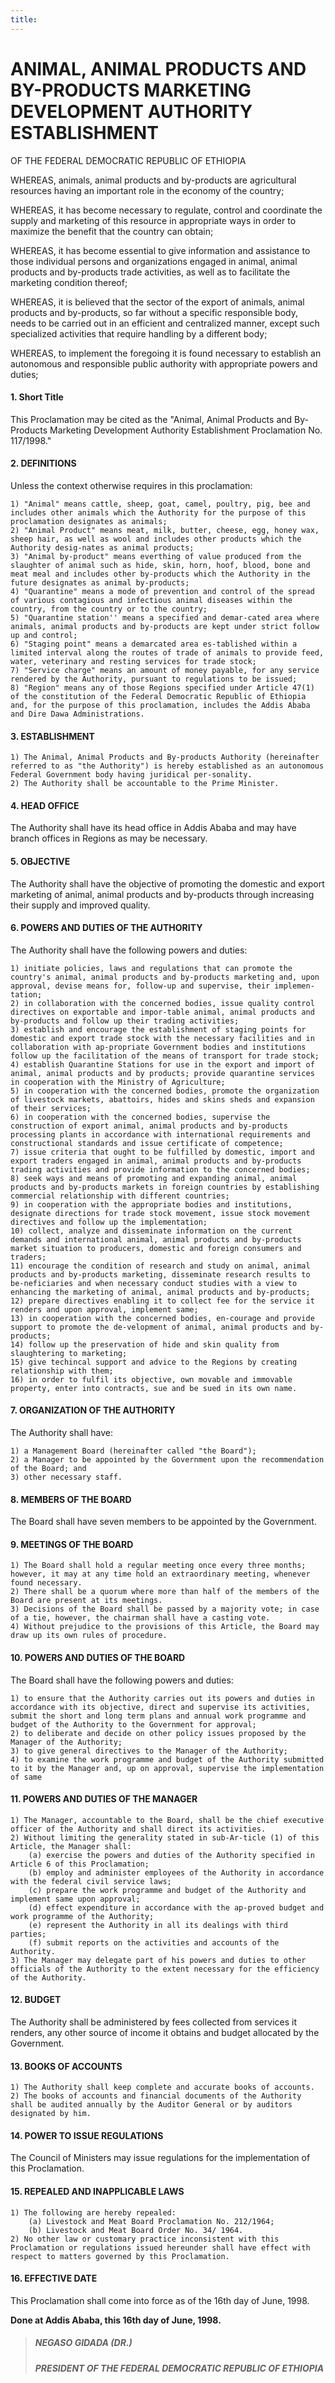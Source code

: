 ```yaml
---
title: 
---
```


# ANIMAL, ANIMAL PRODUCTS AND BY-PRODUCTS MARKETING DEVELOPMENT AUTHORITY ESTABLISHMENT

OF THE FEDERAL DEMOCRATIC REPUBLIC OF ETHIOPIA

WHEREAS, animals, animal products and by-products are agricultural resources having an important role in the economy of the country;

WHEREAS, it has become necessary to regulate, control and coordinate the supply and marketing of this resource in appropriate ways in order to maximize the benefit that the country can obtain;

WHEREAS, it has become essential to give information and assistance to those individual persons and organizations engaged in animal, animal products and by-products trade activities, as well as to facilitate the marketing condition thereof;

WHEREAS, it is believed that the sector of the export of animals, animal products and by-products, so far without a specific responsible body, needs to be carried out in an efficient and centralized manner, except such specialized activities that require handling by a different body;

WHEREAS, to implement the foregoing it is found necessary to establish an autonomous and responsible public authority with appropriate powers and duties;

#### 1. Short Title

This Proclamation may be cited as the "Animal, Animal
Products and By-Products Marketing Development
Authority Establishment Proclamation No. 117/1998."

#### 2. DEFINITIONS

Unless the context otherwise requires in this proclamation:

    1) "Animal" means cattle, sheep, goat, camel, poultry, pig, bee and includes other animals which the Authority for the purpose of this proclamation designates as animals;
    2) "Animal Product" means meat, milk, butter, cheese, egg, honey wax, sheep hair, as well as wool and includes other products which the Authority desig-nates as animal products;
    3) "Animal by-product" means everthing of value produced from the slaughter of animal such as hide, skin, horn, hoof, blood, bone and meat meal and includes other by-products which the Authority in the future designates as animal by-products;
    4) "Quarantine" means a mode of prevention and control of the spread of various contagious and infectious animal diseases within the country, from the country or to the country;
    5) "Quarantine station'' means a specified and demar-cated area where animals, animal products and by-products are kept under strict follow up and control;
    6) "Staging point" means a demarcated area es-tablished within a limited interval along the routes of trade of animals to provide feed, water, veterinary and resting services for trade stock;
    7) "Service charge" means an amount of money payable, for any service rendered by the Authority, pursuant to regulations to be issued;
    8) "Region" means any of those Regions specified under Article 47(1) of the constitution of the Federal Democratic Republic of Ethiopia and, for the purpose of this proclamation, includes the Addis Ababa and Dire Dawa Administrations.

#### 3. ESTABLISHMENT

    1) The Animal, Animal Products and By-products Authority (hereinafter referred to as "the Authority") is hereby established as an autonomous Federal Government body having juridical per-sonality.
    2) The Authority shall be accountable to the Prime Minister.

#### 4. HEAD OFFICE

The Authority shall have its head office in Addis Ababa and may have branch offices in Regions as may be necessary.

#### 5. OBJECTIVE

The Authority shall have the objective of promoting the domestic and export marketing of animal, animal products and by-products through increasing their supply and improved quality.

#### 6. POWERS AND DUTIES OF THE AUTHORITY

The Authority shall have the following powers and duties:

    1) initiate policies, laws and regulations that can promote the country's animal, animal products and by-products marketing and, upon approval, devise means for, follow-up and supervise, their implemen-tation;
    2) in collaboration with the concerned bodies, issue quality control directives on exportable and impor-table animal, animal products and by-products and follow up their trading activities;
    3) establish and encourage the establishment of staging points for domestic and export trade stock with the necessary facilities and in collaboration with ap-propriate Government bodies and institutions follow up the facilitation of the means of transport for trade stock;
    4) establish Quarantine Stations for use in the export and import of animal, animal products and by products; provide quarantine services in cooperation with the Ministry of Agriculture;
    5) in cooperation with the concerned bodies, promote the organization of livestock markets, abattoirs, hides and skins sheds and expansion of their services;
    6) in cooperation with the concerned bodies, supervise the construction of export animal, animal products and by-products processing plants in accordance with international requirements and constructional standards and issue certificate of competence;
    7) issue criteria that ought to be fulfilled by domestic, import and export traders engaged in animal, animal products and by-products trading activities and provide information to the concerned bodies;
    8) seek ways and means of promoting and expanding animal, animal products and by-products markets in foreign countries by establishing commercial relationship with different countries;
    9) in cooperation with the appropriate bodies and institutions, designate directions for trade stock movement, issue stock movement directives and follow up the implementation;
    10) collect, analyze and disseminate information on the current demands and international animal, animal products and by-products market situation to producers, domestic and foreign consumers and traders;
    11) encourage the condition of research and study on animal, animal products and by-products marketing, disseminate research results to be-neficiaries and when necessary conduct studies with a view to enhancing the marketing of animal, animal products and by-products;
    12) prepare directives enabling it to collect fee for the service it renders and upon approval, implement same;
    13) in cooperation with the concerned bodies, en-courage and provide support to promote the de-velopment of animal, animal products and by-products;
    14) follow up the preservation of hide and skin quality from slaughtering to marketing;
    15) give techincal support and advice to the Regions by creating relationship with them;
    16) in order to fulfil its objective, own movable and immovable property, enter into contracts, sue and be sued in its own name.

#### 7. ORGANIZATION OF THE AUTHORITY

The Authority shall have:

    1) a Management Board (hereinafter called "the Board");
    2) a Manager to be appointed by the Government upon the recommendation of the Board; and
    3) other necessary staff.

#### 8. MEMBERS OF THE BOARD

The Board shall have seven members to be appointed by the Government.

#### 9. MEETINGS OF THE BOARD

    1) The Board shall hold a regular meeting once every three months; however, it may at any time hold an extraordinary meeting, whenever found necessary.
    2) There shall be a quorum where more than half of the members of the Board are present at its meetings.
    3) Decisions of the Board shall be passed by a majority vote; in case of a tie, however, the chairman shall have a casting vote.
    4) Without prejudice to the provisions of this Article, the Board may draw up its own rules of procedure.

#### 10. POWERS AND DUTIES OF THE BOARD

The Board shall have the following powers and duties:

    1) to ensure that the Authority carries out its powers and duties in accordance with its objective, direct and supervise its activities, submit the short and long term plans and annual work programme and budget of the Authority to the Government for approval;
    2) to deliberate and decide on other policy issues proposed by the Manager of the Authority;
    3) to give general directives to the Manager of the Authority;
    4) to examine the work programme and budget of the Authority submitted to it by the Manager and, up on approval, supervise the implementation of same

#### 11. POWERS AND DUTIES OF THE MANAGER

    1) The Manager, accountable to the Board, shall be the chief executive officer of the Authority and shall direct its activities.
    2) Without limiting the generality stated in sub-Ar-ticle (1) of this Article, the Manager shall:
        (a) exercise the powers and duties of the Authority specified in Article 6 of this Proclamation;
        (b) employ and administer employees of the Authority in accordance with the federal civil service laws;
        (c) prepare the work programme and budget of the Authority and implement same upon approval;
        (d) effect expenditure in accordance with the ap-proved budget and work programme of the Authority;
        (e) represent the Authority in all its dealings with third parties;
        (f) submit reports on the activities and accounts of the Authority.
    3) The Manager may delegate part of his powers and duties to other officials of the Authority to the extent necessary for the efficiency of the Authority.

#### 12. BUDGET

The Authority shall be administered by fees collected from services it renders, any other source of income it obtains and budget allocated by the Government.

#### 13. BOOKS OF ACCOUNTS

    1) The Authority shall keep complete and accurate books of accounts.
    2) The books of accounts and financial documents of the Authority shall be audited annually by the Auditor General or by auditors designated by him.

#### 14. POWER TO ISSUE REGULATIONS

The Council of Ministers may issue regulations for the implementation of this Proclamation.

#### 15. REPEALED AND INAPPLICABLE LAWS

    1) The following are hereby repealed:
        (a) Livestock and Meat Board Proclamation No. 212/1964;
        (b) Livestock and Meat Board Order No. 34/ 1964.
    2) No other law or customary practice inconsistent with this Proclamation or regulations issued hereunder shall have effect with respect to matters governed by this Proclamation.

#### 16. EFFECTIVE DATE

This Proclamation shall come into force as of the 16th day of June, 1998.

**Done at Addis Ababa, this 16th day of June, 1998.**

> ##### NEGASO GIDADA (DR.)
>
> ##### PRESIDENT OF THE FEDERAL DEMOCRATIC REPUBLIC OF ETHIΟΡΙΑ

